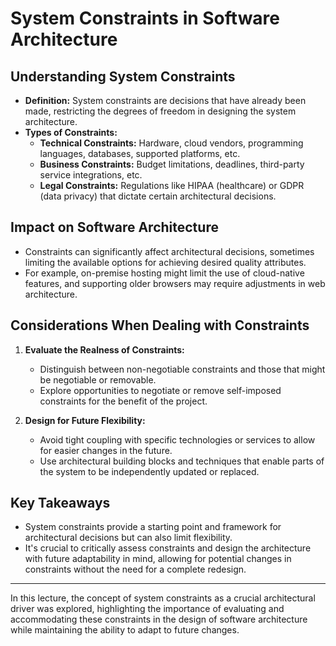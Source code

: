 # System Constraints in Software Architecture

## Understanding System Constraints

- **Definition:** System constraints are decisions that have already been made, restricting the degrees of freedom in designing the system architecture.
- **Types of Constraints:**
  - **Technical Constraints:** Hardware, cloud vendors, programming languages, databases, supported platforms, etc.
  - **Business Constraints:** Budget limitations, deadlines, third-party service integrations, etc.
  - **Legal Constraints:** Regulations like HIPAA (healthcare) or GDPR (data privacy) that dictate certain architectural decisions.

## Impact on Software Architecture

- Constraints can significantly affect architectural decisions, sometimes limiting the available options for achieving desired quality attributes.
- For example, on-premise hosting might limit the use of cloud-native features, and supporting older browsers may require adjustments in web architecture.

## Considerations When Dealing with Constraints

1. **Evaluate the Realness of Constraints:**

   - Distinguish between non-negotiable constraints and those that might be negotiable or removable.
   - Explore opportunities to negotiate or remove self-imposed constraints for the benefit of the project.

2. **Design for Future Flexibility:**
   - Avoid tight coupling with specific technologies or services to allow for easier changes in the future.
   - Use architectural building blocks and techniques that enable parts of the system to be independently updated or replaced.

## Key Takeaways

- System constraints provide a starting point and framework for architectural decisions but can also limit flexibility.
- It's crucial to critically assess constraints and design the architecture with future adaptability in mind, allowing for potential changes in constraints without the need for a complete redesign.

---

In this lecture, the concept of system constraints as a crucial architectural driver was explored, highlighting the importance of evaluating and accommodating these constraints in the design of software architecture while maintaining the ability to adapt to future changes.
